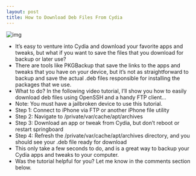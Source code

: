 ```yaml
---
layout: post
title: How to Download Deb Files From Cydia
---
```

![img](http://media.idownloadblog.com/wp-content/uploads/2011/11/Save-Deb-Files.png)
* It’s easy to venture into Cydia and download your favorite apps and tweaks, but what if you want to save the files that you download for backup or later use?
* There are tools like PKGBackup that save the links to the apps and tweaks that you have on your device, but it’s not as straightforward to backup and save the actual .deb files responsible for installing the packages that we use.
* What to do? In the following video tutorial, I’ll show you how to easily download deb files using OpenSSH and a handy FTP client…
* Note: You must have a jailbroken device to use this tutorial.
* Step 1: Connect to iPhone via FTP or another iPhone file utility
* Step 2: Navigate to /private/var/cache/apt/archives
* Step 3: Download an app or tweak from Cydia, but don’t reboot or restart springboard
* Step 4: Refresh the /private/var/cache/apt/archives directory, and you should see your .deb file ready for download
* This only take a few seconds to do, and is a great way to backup your Cydia apps and tweaks to your computer.
* Was the tutorial helpful for you? Let me know in the comments section below.

